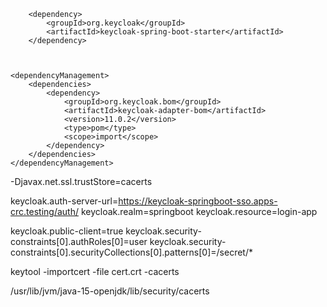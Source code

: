
		<dependency>
			<groupId>org.keycloak</groupId>
			<artifactId>keycloak-spring-boot-starter</artifactId>
		</dependency>



    <dependencyManagement>
		<dependencies>
			<dependency>
				<groupId>org.keycloak.bom</groupId>
				<artifactId>keycloak-adapter-bom</artifactId>
				<version>11.0.2</version>
				<type>pom</type>
				<scope>import</scope>
			</dependency>
		</dependencies>
	</dependencyManagement>





-Djavax.net.ssl.trustStore=cacerts



keycloak.auth-server-url=https://keycloak-springboot-sso.apps-crc.testing/auth/
keycloak.realm=springboot
keycloak.resource=login-app

keycloak.public-client=true
keycloak.security-constraints[0].authRoles[0]=user
keycloak.security-constraints[0].securityCollections[0].patterns[0]=/secret/*



keytool -importcert -file cert.crt -cacerts



/usr/lib/jvm/java-15-openjdk/lib/security/cacerts
